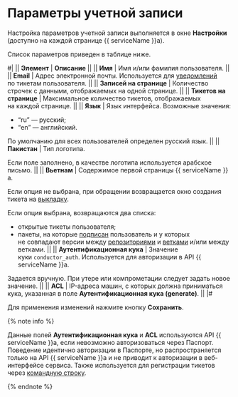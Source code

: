 # Параметры учетной записи

Настройка параметров учетной записи выполняется в окне **Настройки** (доступно на каждой странице {{ serviceName }}а).

Список параметров приведен в таблице ниже.

#|
|| **Элемент** | **Описание** ||
|| **Имя** | Имя и/или фамилия пользователя. ||
|| **Email** | Адрес электронной почты. Используется для [уведомлений](../notifications.md) по тикетам пользователя. ||
|| **Записей на странице** | Количество строчек с данными, отображаемых на одной странице. ||
|| **Тикетов на странице** | Максимальное количество тикетов, отображаемых на каждой странице. ||
|| **Язык** | Язык интерфейса. Возможные значения:

- <q>ru</q> — русский;
- <q>en</q> — английский.

По умолчанию для всех пользователей определен русский язык. ||
|| **Пакистан** | Тип логотипа.

Если поле заполнено, в качестве логотипа используется арабское письмо. ||
|| **Вьетнам** | Содержимое первой страницы {{ serviceName }}а.

Если опция не выбрана, при обращении возвращается окно создания тикета на [выкладку](tickets.md).

Если опция выбрана, возвращаются два списка:

- открытые тикеты пользователя;
- пакеты, на которые [подписан](packages.md#subscribers) пользователь и у которых не совпадают версии между [репозиториями](../package-props.md#repos) и [ветками](../branches.md) и/или между ветками. ||
|| **Аутентификационная кука** | Значение куки `conductor_auth`. Используется для авторизации в API {{ serviceName }}а.

Задается вручную. При утере или компрометации следует задать новое значение. ||
|| **ACL** | IP-адреса машин, с которых должна приниматься кука, указанная в поле **Аутентификационная кука (generate)**. ||
|#

Для применения изменений нажмите кнопку **Сохранить**.

{% note info %}

Данные полей **Аутентификационная кука** и **ACL** используются API {{ serviceName }}а, если невозможно авторизоваться через Паспорт. Поведение идентично авторизации в Паспорте, но распространяется только на API {{ serviceName }}а и не приводит к авторизации в веб-интерфейсе сервиса. Также используется для регистрации тикетов через [командную строку](tickets.md#command-line-task-new).

{% endnote %}
